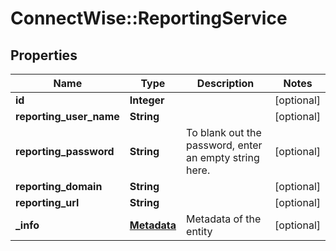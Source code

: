 # ConnectWise::ReportingService

## Properties
Name | Type | Description | Notes
------------ | ------------- | ------------- | -------------
**id** | **Integer** |  | [optional] 
**reporting_user_name** | **String** |  | [optional] 
**reporting_password** | **String** | To blank out the password, enter an empty string here. | [optional] 
**reporting_domain** | **String** |  | [optional] 
**reporting_url** | **String** |  | [optional] 
**_info** | [**Metadata**](Metadata.md) | Metadata of the entity | [optional] 


